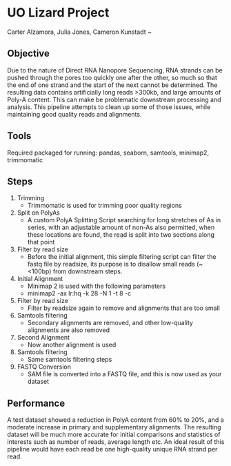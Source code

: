 # UO Lizard Project
Carter Alzamora, Julia Jones, Cameron Kunstadt
~
## Objective

Due to the nature of Direct RNA Nanopore Sequencing, RNA strands can be pushed through the pores too quickly one after the other, so much so that the end of one strand and the start of the next cannot be determined. The resulting data contains artificially long reads >300kb, and large amounts of Poly-A content. This can make be problematic downstream processing and analysis. This pipeline attempts to clean up some of those issues, while maintaining good quality reads and alignments.

## Tools

Required packaged for running: pandas, seaborn, samtools, minimap2, trimmomatic

## Steps

1. Trimming
    - Trimmomatic is used for trimming poor quality regions
2. Split on PolyAs
    - A custom PolyA Splitting Script searching for long stretches of As in series, with an adjustable amount of non-As also permitted, when these locations are found, the read is split into two sections along that point 
3. Filter by read size
    - Before the initial alignment, this simple filtering script can filter the fastq file by readsize, its purpose is to disallow small reads (~<100bp) from downstream steps.
4. Initial Alignment
    - Minimap 2 is used with the following parameters
    - minimap2 -ax lr:hq -k 28 -N 1 -t 8 -c
5. Filter by read size
    - Filter by readsize again to remove and alignments that are too small
6. Samtools filtering
    - Secondary alignments are removed, and other low-quality alignments are also removed
7. Second Alignment
    - Now another alignment is used
8. Samtools filtering
    - Same samtools filtering steps
9. FASTQ Conversion
    - SAM file is converted into a FASTQ file, and this is now used as your dataset

## Performance

A test dataset showed a reduction in PolyA content from 60% to 20%, and a moderate increase in primary and supplementary alignments. The resulting dataset will be much more accurate for initial comparisons and statistics of interests such as number of reads, average length etc. An ideal result of this pipeline would have each read be one high-quality unique RNA strand per read.

